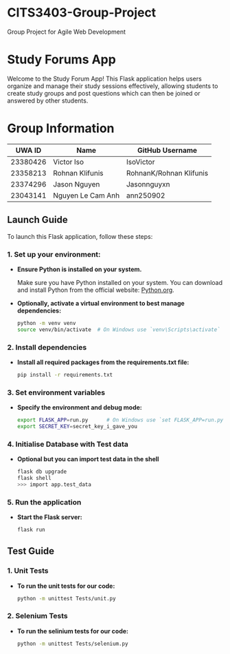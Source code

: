 # CITS3403-Group-Project
Group Project for Agile Web Development 

# Study Forums App

Welcome to the Study Forum App! This Flask application helps users organize and manage their study sessions effectively, allowing students to create study groups and post questions which can then be joined or answered by other students. 

# Group Information

| UWA ID       | Name              | GitHub Username         |
|--------------|-------------------|-------------------------|
| 23380426     | Victor Iso        | IsoVictor               |
| 23358213     | Rohnan Klifunis   | RohnanK/Rohnan Klifunis |
| 23374296     | Jason Nguyen      | Jasonnguyxn             |
| 23043141     | Nguyen Le Cam Anh | ann250902               |

## Launch Guide

To launch this Flask application, follow these steps:

### 1. Set up your environment:

- **Ensure Python is installed on your system.**

  Make sure you have Python installed on your system. You can download and install Python from the official website: [Python.org](https://www.python.org/).

- **Optionally, activate a virtual environment to best manage dependencies:**
  ```bash
  python -m venv venv
  source venv/bin/activate  # On Windows use `venv\Scripts\activate`
  
### 2. Install dependencies
- **Install all required packages from the requirements.txt file:**
  ```bash
  pip install -r requirements.txt

### 3. Set environment variables
- **Specify the environment and debug mode:**
  ```bash
  export FLASK_APP=run.py      # On Windows use `set FLASK_APP=run.py`
  export SECRET_KEY=secret_key_i_gave_you

### 4. Initialise Database with Test data
- **Optional but you can import test data in the shell**
  ```bash
  flask db upgrade
  flask shell
  >>> import app.test_data

### 5. Run the application
- **Start the Flask server:**
  ```bash
  flask run

## Test Guide
### 1. Unit Tests
- **To run the unit tests for our code:**
  ```bash
  python -m unittest Tests/unit.py

### 2. Selenium Tests
- **To run the selinium tests for our code:**
  ```bash
  python -m unittest Tests/selenium.py
